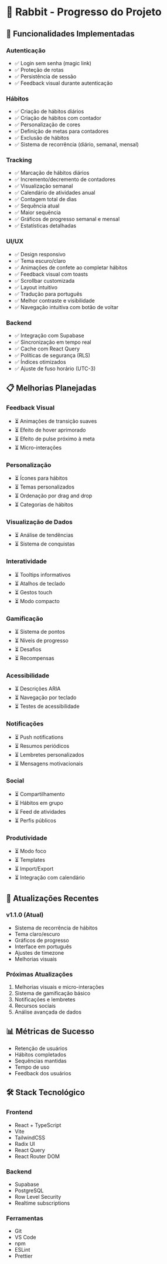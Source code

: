 # 🐰 Rabbit - Progresso do Projeto

## 🎯 Funcionalidades Implementadas

### Autenticação
- ✅ Login sem senha (magic link)
- ✅ Proteção de rotas
- ✅ Persistência de sessão
- ✅ Feedback visual durante autenticação

### Hábitos
- ✅ Criação de hábitos diários
- ✅ Criação de hábitos com contador
- ✅ Personalização de cores
- ✅ Definição de metas para contadores
- ✅ Exclusão de hábitos
- ✅ Sistema de recorrência (diário, semanal, mensal)

### Tracking
- ✅ Marcação de hábitos diários
- ✅ Incremento/decremento de contadores
- ✅ Visualização semanal
- ✅ Calendário de atividades anual
- ✅ Contagem total de dias
- ✅ Sequência atual
- ✅ Maior sequência
- ✅ Gráficos de progresso semanal e mensal
- ✅ Estatísticas detalhadas

### UI/UX
- ✅ Design responsivo
- ✅ Tema escuro/claro
- ✅ Animações de confete ao completar hábitos
- ✅ Feedback visual com toasts
- ✅ Scrollbar customizada
- ✅ Layout intuitivo
- ✅ Tradução para português
- ✅ Melhor contraste e visibilidade
- ✅ Navegação intuitiva com botão de voltar

### Backend
- ✅ Integração com Supabase
- ✅ Sincronização em tempo real
- ✅ Cache com React Query
- ✅ Políticas de segurança (RLS)
- ✅ Índices otimizados
- ✅ Ajuste de fuso horário (UTC-3)

## 📋 Melhorias Planejadas

### Feedback Visual
- ⏳ Animações de transição suaves
- ⏳ Efeito de hover aprimorado
- ⏳ Efeito de pulse próximo à meta
- ⏳ Micro-interações

### Personalização
- ⏳ Ícones para hábitos
- ⏳ Temas personalizados
- ⏳ Ordenação por drag and drop
- ⏳ Categorias de hábitos

### Visualização de Dados
- ⏳ Análise de tendências
- ⏳ Sistema de conquistas

### Interatividade
- ⏳ Tooltips informativos
- ⏳ Atalhos de teclado
- ⏳ Gestos touch
- ⏳ Modo compacto

### Gamificação
- ⏳ Sistema de pontos
- ⏳ Níveis de progresso
- ⏳ Desafios
- ⏳ Recompensas

### Acessibilidade
- ⏳ Descrições ARIA
- ⏳ Navegação por teclado
- ⏳ Testes de acessibilidade

### Notificações
- ⏳ Push notifications
- ⏳ Resumos periódicos
- ⏳ Lembretes personalizados
- ⏳ Mensagens motivacionais

### Social
- ⏳ Compartilhamento
- ⏳ Hábitos em grupo
- ⏳ Feed de atividades
- ⏳ Perfis públicos

### Produtividade
- ⏳ Modo foco
- ⏳ Templates
- ⏳ Import/Export
- ⏳ Integração com calendário

## 🔄 Atualizações Recentes

### v1.1.0 (Atual)
- Sistema de recorrência de hábitos
- Tema claro/escuro
- Gráficos de progresso
- Interface em português
- Ajustes de timezone
- Melhorias visuais

### Próximas Atualizações
1. Melhorias visuais e micro-interações
2. Sistema de gamificação básico
3. Notificações e lembretes
4. Recursos sociais
5. Análise avançada de dados

## 📊 Métricas de Sucesso
- Retenção de usuários
- Hábitos completados
- Sequências mantidas
- Tempo de uso
- Feedback dos usuários

## 🛠️ Stack Tecnológico

### Frontend
- React + TypeScript
- Vite
- TailwindCSS
- Radix UI
- React Query
- React Router DOM

### Backend
- Supabase
- PostgreSQL
- Row Level Security
- Realtime subscriptions

### Ferramentas
- Git
- VS Code
- npm
- ESLint
- Prettier 